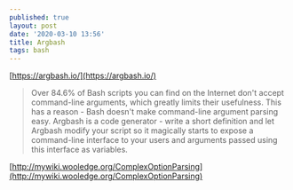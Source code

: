 ```yaml
---
published: true
layout: post
date: '2020-03-10 13:56'
title: Argbash
tags: bash 
---
```

[https://argbash.io/](https://argbash.io/)

> Over 84.6% of Bash scripts you can find on the Internet don't accept command-line arguments, which greatly limits their usefulness. This has a reason - Bash doesn't make command-line argument parsing easy.
> Argbash is a code generator - write a short definition and let Argbash modify your script so it magically starts to expose a command-line interface to your users and arguments passed using this interface as variables.

[http://mywiki.wooledge.org/ComplexOptionParsing](http://mywiki.wooledge.org/ComplexOptionParsing)

